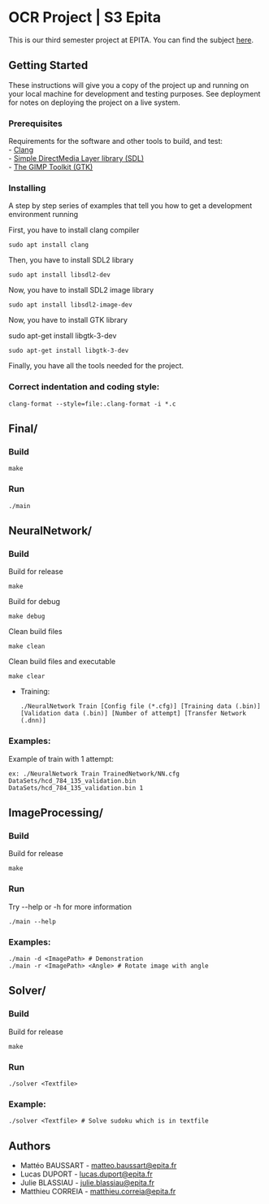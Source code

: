 <h1>OCR Project | S3 Epita</h1>

<p>This is our third semester project at EPITA. You can find the subject
<a href="https://cdn.discordapp.com/attachments/1002568563892166838/1037486340301918240/ocr_sudoku_solver_fr.pdf">here</a>.</p>

<h2>Getting Started</h2>

<p>These instructions will give you a copy of the project up and running on
your local machine for development and testing purposes. See deployment
for notes on deploying the project on a live system.</p>

<h3>Prerequisites</h3>

<p>Requirements for the software and other tools to build, and test: <br/>
- <a href="https://clang.llvm.org/">Clang</a> <br/>
- <a href="https://www.libsdl.org/">Simple DirectMedia Layer library (SDL)</a> <br/>
- <a href="https://www.gtk.org/">The GIMP Toolkit (GTK)</a></p>

<h3>Installing</h3>

<p>A step by step series of examples that tell you how to get a development
environment running</p>

<p>First, you have to install clang compiler</p>

<pre><code>sudo apt install clang
</code></pre>

<p>Then, you have to install SDL2 library</p>

<pre><code>sudo apt install libsdl2-dev
</code></pre>

<p>Now, you have to install SDL2 image library</p>

<pre><code>sudo apt install libsdl2-image-dev
</code></pre>

<p>Now, you have to install GTK library</p>
sudo apt-get install libgtk-3-dev

<pre><code>sudo apt-get install libgtk-3-dev
</code></pre>

<p>Finally, you have all the tools needed for the project.</p>

<h3>Correct indentation and coding style:</h3>

<pre><code>clang-format --style=file:.clang-format -i *.c
</code></pre>

<h2>Final/</h2>

<h3>Build</h3>

<pre><code>make
</code></pre>

<h3>Run</h3>

<pre><code>./main
</code></pre>

<h2>NeuralNetwork/</h2>

<h3>Build</h3>

<p>Build for release</p>

<pre><code>make
</code></pre>

<p>Build for debug</p>

<pre><code>make debug
</code></pre>

<p>Clean build files</p>

<pre><code>make clean
</code></pre>

<p>Clean build files and executable</p>

<pre><code>make clear
</code></pre>

<ul>
<li><p>Training:</p>

<pre><code>./NeuralNetwork Train [Config file (*.cfg)] [Training data (.bin)] [Validation data (.bin)] [Number of attempt] [Transfer Network (.dnn)]
</code></pre></li>
</ul>

<h3>Examples:</h3>

<p>Example of train with 1 attempt:</p>

<pre><code>ex: ./NeuralNetwork Train TrainedNetwork/NN.cfg DataSets/hcd_784_135_validation.bin DataSets/hcd_784_135_validation.bin 1
</code></pre>

<h2>ImageProcessing/</h2>

<h3>Build</h3>

<p>Build for release</p>

<pre><code>make
</code></pre>

<h3>Run</h3>

<p>Try --help or -h for more information</p>

<pre><code>./main --help
</code></pre>

<h3>Examples:</h3>

<pre><code>./main -d &lt;ImagePath&gt; # Demonstration
./main -r &lt;ImagePath&gt; &lt;Angle&gt; # Rotate image with angle
</code></pre>

<h2>Solver/</h2>

<h3>Build</h3>

<p>Build for release</p>

<pre><code>make
</code></pre>

<h3>Run</h3>

<pre><code>./solver &lt;Textfile&gt;
</code></pre>

<h3>Example:</h3>

<pre><code>./solver &lt;Textfile&gt; # Solve sudoku which is in textfile
</code></pre>

<h2>Authors</h2>

<ul>
<li>Mattéo BAUSSART - 
<a href="matteo.baussart@epita.fr">matteo.baussart@epita.fr</a></li>
<li>Lucas DUPORT - 
<a href="lucas.duport@epita.fr">lucas.duport@epita.fr</a></li>
<li>Julie BLASSIAU - 
<a href="julie.blassiau@epita.fr">julie.blassiau@epita.fr</a></li>
<li>Matthieu CORREIA - 
<a href="matthieu.correia@epita.fr">matthieu.correia@epita.fr</a></li>
</ul>
